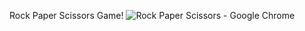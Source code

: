 Rock Paper Scissors Game!
![Rock Paper Scissors - Google Chrome](https://github.com/user-attachments/assets/74bcbc78-8b86-40af-ac11-1b3dfa89012a)
